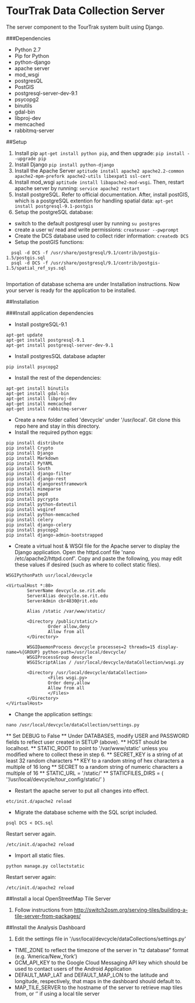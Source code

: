 TourTrak Data Collection Server
===============
The server component to the TourTrak system built using Django.

###Dependencies
* Python 2.7
* Pip for Python
* python-django
* apache server
* mod_wsgi
* postgresQL
* PostGIS
* postgresql-server-dev-9.1
* psycopg2
* binutils
* gdal-bin
* libproj-dev
* memcached
* rabbitmq-server

##Setup

1. Install pip `apt-get install python pip`, and then upgrade: `pip install --upgrade pip`
2. Install Django `pip install python-django`
3. Install the Apache Server `aptitude install apache2 apache2.2-common apache2-mpm-prefork apache2-utils libexpat1 ssl-cert`
4. Install mod_wsgi `aptitude install libapache2-mod-wsgi`. Then, restart apache server by running: `service apache2 restart`
5. Install postgreSQL. Refer to official documentation. After, install postGIS, which is a 
postgreSQL extention for handling spatial data: `apt-get install postgresql-9.1-postgis`
6. Setup the postgreSQL database:
* switch to the default postgresql user by running `su postgres`
* create a user w/ read and write permissions: `createuser --pwprompt`
* Create the DCS database used to collect rider information: `createdb DCS`
* Setup the postGIS functions:

```
  psql -d DCS -f /usr/share/postgresql/9.1/contrib/postgis-1.5/postgis.sql
  psql -d DCS -f /usr/share/postgresql/9.1/contrib/postgis-1.5/spatial_ref_sys.sql
  
```
Importation of database schema are under Installation instructions. Now your server is ready for the application to be installed.

##Installation

###Install application dependencies
* Install postgreSQL-9.1

```
apt-get update
apt-get install postgresql-9.1
apt-get install postgresql-server-dev-9.1
```

* Install postgresSQL database adapter

```
pip install psycopg2
```

* Install the rest of the dependencies:

```
apt-get install binutils
apt-get install gdal-bin
apt-get install libproj-dev
apt-get install memcached
apt-get install rabbitmq-server
```

* Create a new folder called 'devcycle' under '/usr/local'. Git clone this repo here and stay in this directory.
* Install the required python eggs:

```
pip install distribute
pip install Crypto
pip install Django
pip install Markdown
pip install PyYAML
pip install South
pip install django-filter
pip install django-rest
pip install djangorestframework
pip install mimeparse
pip install pep8
pip install pycrypto
pip install python-dateutil
pip install wsgiref
pip install python-memcached
pip install celery
pip install django-celery
pip install psycopg2
pip install django-admin-bootstrapped
```

* Create a virtual host & WSGI file for the Apache server to display the Django application.
Open the httpd.conf file 'nano /etc/apache2/httpd.conf'. Copy and paste the following, you may edit 
these values if desired (such as where to collect static files).

```
WSGIPythonPath usr/local/devcycle

<VirtualHost *:80>
        ServerName devcycle.se.rit.edu
        ServerAlias devcycle.se.rit.edu
        ServerAdmin cbr4830@rit.edu

        Alias /static /var/www/static/

        <Directory /public/static/>
                Order allow,deny
                Allow from all
        </Directory>

        WSGIDaemonProcess devcycle processes=2 threads=15 display-name=%{GROUP} python-path=/usr/local/devcycle/
        WSGIProcessGroup devcycle
        WSGIScriptAlias / /usr/local/devcycle/dataCollection/wsgi.py

        <Directory /usr/local/devcycle/dataCollection>
                <Files wsgi.py>
                Order deny,allow
                Allow from all
                </Files>
        </Directory>
</VirtualHost>
```

* Change the application settings:

```
nano /usr/local/devcycle/dataCollection/settings.py
```

** Set DEBUG to False
** Under DATABASES, modify USER and PASSWORD fields to reflect user created in SETUP (above).
** HOST should be localhost.
** STATIC_ROOT to point to '/var/www/static' unless you modified where to collect these in 
step 6.
** SECRET_KEY is a string of at least 32 random characters
** KEY to a random string of hex characters a multiple of 16 long
** SECRET to a random string of numeric characters a multiple of 16
** STATIC_URL = '/static/'
** STATICFILES_DIRS = (
  '‘/usr/local/devcycle/tour_config/static/’
  )

* Restart the apache server to put all changes into effect. 

```
etc/init.d/apache2 reload
```

* Migrate the database scheme with the SQL script included.

```
psql DCS < DCS.sql
```

Restart server again.

```
/etc/init.d/apache2 reload
```

* Import all static files.

```
python manage.py collectstatic
```

Restart server again:

```
/etc/init.d/apache2 reload
```

##Install a local OpenStreetMap Tile Server
1. Follow instructions from http://switch2osm.org/serving-tiles/building-a-tile-server-from-packages/

##Install the Analysis Dashboard
1. Edit the settings file in '/usr/local/devcycle/dataCollections/settings.py'

* TIME_ZONE to reflect the timezone of the server in “tz database” format (e.g. ‘America/New_York’)
* GCM_API_KEY to the Google Cloud Messaging API key which should be used to contact users of the Android Application
* DEFAULT_MAP_LAT and DEFAULT_MAP_LON to the latitude and longitude, respectively, that maps in the dashboard should default to.
* MAP_TILE_SERVER to the hostname of the server to retrieve map tiles from, or ‘’ if using a local tile server



